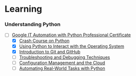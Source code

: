 # Learning 

### Understanding Python
- [ ] [Google IT Automation with Python Professional Certificate](https://www.coursera.org/professional-certificates/google-it-automation)
	- [X] [Crash Course on Python](https://www.coursera.org/learn/python-crash-course?specialization=google-it-automation)
	- [X] [Using Python to Interact with the Operating System](https://www.coursera.org/learn/python-operating-system?specialization=google-it-automation)
	- [X] [Introduction to Git and GitHub](https://www.coursera.org/learn/introduction-git-github?specialization=google-it-automation)
	- [ ] [Troubleshooting and Debugging Techniques](https://www.coursera.org/learn/troubleshooting-debugging-techniques?specialization=google-it-automation)
	- [ ] [Configuration Management and the Cloud](https://www.coursera.org/learn/configuration-management-cloud?specialization=google-it-automation)
	- [ ] [Automating Real-World Tasks with Python](https://www.coursera.org/learn/automating-real-world-tasks-python?specialization=google-it-automation)